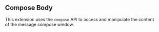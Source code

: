 ## Compose Body

This extension uses the `compose` API to access and manipulate the content of the message compose window.
